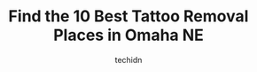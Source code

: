 ---
layout: ampstory
image: https://i0.wp.com/www.depkes.org/wp-content/uploads/2023/06/tattoo-removal-0-in-omaha-ne-1685791756.jpeg?resize=640,853
author: techidn
featured: false
description: Discover the impressive array of Tattoo Removal options in Omaha NE, where you can find 10 of the largest Tattoo Removal establishments in the area. From renowned classics to hidden gems, Om
title: Find the 10 Best Tattoo Removal Places in Omaha NE
cover:
   title: Find the 10 Best Tattoo Removal Places in Omaha NE
   subtitle: Rickpate
   background: https://www.depkes.org/wp-content/uploads/2023/06/tattoo-removal-0-in-omaha-ne-1685791756.jpeg

pages: 
 - layout: thirds
   top: <h1>#1 Milan Laser Hair Removal</h1>
   bottom: "<p>I highly recommend everyone go here for your hair removal needs. Im nearly done with treatments and am very pleased with my experience thus far. The staff is so person</p>"
   background: https://www.depkes.org/wp-content/uploads/2023/06/tattoo-removal-1-in-omaha-ne-1685791756.jpeg
   backgroundblur: true
 - layout: thirds
   top: <h1>#2 Milan Laser Hair Removal</h1>
   bottom: "<p>I felt welcomed the second I walked in the door. The ladies at the front desk were very nice, and answered any questions I had. I then did a consultation with some manage</p>"
   background: https://www.depkes.org/wp-content/uploads/2023/06/tattoo-removal-2-in-omaha-ne-1685791756.jpeg
   cta:
      link: https://www.depkes.org/blog/find-the-10-best-tattoo-removal-places-in-omaha-ne/
      text: Find the 10 Best Tattoo Removal Places in Omaha NE
 - layout: thirds
   top: <h1>#3 Ideal Image Omaha</h1>
   bottom: "<p>10377 Pacific St, Omaha, NE 68114, United States</p>"
   background: https://www.depkes.org/wp-content/uploads/2023/06/tattoo-removal-3-in-omaha-ne-1685791758.jpeg
   cta:
      link: https://www.depkes.org/blog/find-the-10-best-tattoo-removal-places-in-omaha-ne/
      text: Find the 10 Best Tattoo Removal Places in Omaha NE
 - layout: thirds
   top: <h1>#4 Eternal Tattoo & Body Piercing - Omaha</h1>
   bottom: "<p>2101 N 120th St c4, Omaha, NE 68164, United States</p>"
   background: https://images.unsplash.com/photo-1509114397022-ed747cca3f65?ixlib=rb-4.0.3&ixid=MnwxMjA3fDB8MHxwaG90by1wYWdlfHx8fGVufDB8fHx8&auto=format&fit=crop&w=640&h=853&q=80
   cta:
      link: https://www.depkes.org/blog/find-the-10-best-tattoo-removal-places-in-omaha-ne/
      text: Find the 10 Best Tattoo Removal Places in Omaha NE
 - layout: thirds
   top: <h1>#5 Skin Deep Tattoo and Body Piercing</h1>
   bottom: "<p>711 N 120th St, Omaha, NE 68154, United States</p>"
   background: https://images.unsplash.com/photo-1597773150796-e5c14ebecbf5?ixlib=rb-4.0.3&ixid=MnwxMjA3fDB8MHxwaG90by1wYWdlfHx8fGVufDB8fHx8&auto=format&fit=crop&w=640&h=853&q=80
   cta:
      link: https://www.depkes.org/blog/find-the-10-best-tattoo-removal-places-in-omaha-ne/
      text: Find the 10 Best Tattoo Removal Places in Omaha NE
 - layout: thirds
   top: <h1>#6 Black Squirrel Tattoo</h1>
   bottom: "<p>4961 Center St, Omaha, NE 68106, United States</p>"
   background: https://images.unsplash.com/photo-1510906594845-bc082582c8cc?ixlib=rb-4.0.3&ixid=MnwxMjA3fDB8MHxwaG90by1wYWdlfHx8fGVufDB8fHx8&auto=format&fit=crop&w=640&h=853&q=80
   cta:
      link: https://www.depkes.org/blog/find-the-10-best-tattoo-removal-places-in-omaha-ne/
      text: Find the 10 Best Tattoo Removal Places in Omaha NE
 - layout: thirds
   top: <h1>#7 Viking Tattoo INC.</h1>
   bottom: "<p>2444 S 120th St, Omaha, NE 68144, United States</p>"
   background: https://images.unsplash.com/photo-1522441815192-d9f04eb0615c?ixlib=rb-4.0.3&ixid=MnwxMjA3fDB8MHxwaG90by1wYWdlfHx8fGVufDB8fHx8&auto=format&fit=crop&w=640&h=853&q=80
   cta:
      link: https://www.depkes.org/blog/find-the-10-best-tattoo-removal-places-in-omaha-ne/
      text: Find the 10 Best Tattoo Removal Places in Omaha NE
 - layout: thirds
   middle: Continue reading...
   background: https://images.unsplash.com/photo-1527066579998-dbbae57f45ce?ixlib=rb-4.0.3&ixid=MnwxMjA3fDB8MHxwaG90by1wYWdlfHx8fGVufDB8fHx8&auto=format&fit=crop&w=640&h=853&q=80
   cta:
      link: https://www.depkes.org/blog/find-the-10-best-tattoo-removal-places-in-omaha-ne/
      text: Find the 10 Best Tattoo Removal Places in Omaha NE
      
---